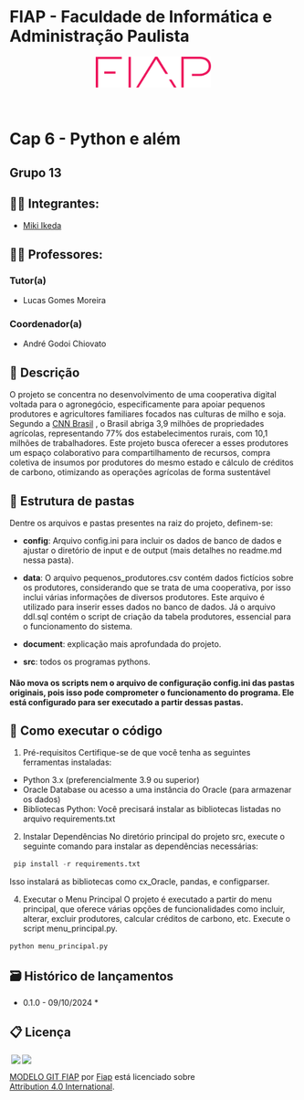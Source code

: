 # FIAP - Faculdade de Informática e Administração Paulista

<p align="center">
<a href= "https://www.fiap.com.br/"><img src="assets/logo-fiap.png" alt="FIAP - Faculdade de Informática e Admnistração Paulista" border="0" width=40% height=40%></a>
</p>

<br>

# Cap 6 - Python e além

## Grupo 13

## 👨‍🎓 Integrantes: 
- <a href="https://www.linkedin.com/in/miki-ikeda-880a141b2/">Miki Ikeda</a>

## 👩‍🏫 Professores:
### Tutor(a) 
- Lucas Gomes Moreira
### Coordenador(a)
- André Godoi Chiovato


## 📜 Descrição

O projeto se concentra no desenvolvimento de uma cooperativa digital voltada para o agronegócio, especificamente para apoiar pequenos produtores e agricultores familiares focados nas culturas de milho e soja. Segundo a <a href="https://www.cnnbrasil.com.br/economia/macroeconomia/agricultura-familiar-brasileira-ocupa-8a-posicao-entre-os-maiores-produtores-de-alimentos-do-mundo-mostra-anuario/">CNN Brasil</a> , o Brasil abriga 3,9 milhões de propriedades agrícolas, representando 77% dos estabelecimentos rurais, com 10,1 milhões de trabalhadores. Este projeto busca oferecer a esses produtores um espaço colaborativo para compartilhamento de recursos, compra coletiva de insumos por produtores do mesmo estado e cálculo de créditos de carbono, otimizando as operações agrícolas de forma sustentável


## 📁 Estrutura de pastas

Dentre os arquivos e pastas presentes na raiz do projeto, definem-se:

- <b>config</b>: Arquivo config.ini para incluir os dados de banco de dados e ajustar o diretório de input e de output (mais detalhes no readme.md nessa pasta).

- <b>data</b>: O arquivo pequenos_produtores.csv contém dados fictícios sobre os produtores, considerando que se trata de uma cooperativa, por isso inclui várias informações de diversos produtores. Este arquivo é utilizado para inserir esses dados no banco de dados. Já o arquivo ddl.sql contém o script de criação da tabela produtores, essencial para o funcionamento do sistema.

- <b>document</b>: explicação mais aprofundada do projeto.

- <b>src</b>: todos os programas pythons.

#### Não mova os scripts nem o arquivo de configuração config.ini das pastas originais, pois isso pode comprometer o funcionamento do programa. Ele está configurado para ser executado a partir dessas pastas.

## 🔧 Como executar o código

1. Pré-requisitos
Certifique-se de que você tenha as seguintes ferramentas instaladas:

- Python 3.x (preferencialmente 3.9 ou superior)
- Oracle Database ou acesso a uma instância do Oracle (para armazenar os dados)
- Bibliotecas Python: Você precisará instalar as bibliotecas listadas no arquivo requirements.txt

2. Instalar Dependências
No diretório principal do projeto src, execute o seguinte comando para instalar as dependências necessárias:

  ```python
   pip install -r requirements.txt
 ```
Isso instalará as bibliotecas como cx_Oracle, pandas, e configparser.

4. Executar o Menu Principal
O projeto é executado a partir do menu principal, que oferece várias opções de funcionalidades como incluir, alterar, excluir produtores, calcular créditos de carbono, etc.
Execute o script menu_principal.py.
 
  ```python
  python menu_principal.py
 ```

## 🗃 Histórico de lançamentos

* 0.1.0 - 09/10/2024
    *

## 📋 Licença

<img style="height:22px!important;margin-left:3px;vertical-align:text-bottom;" src="https://mirrors.creativecommons.org/presskit/icons/cc.svg?ref=chooser-v1"><img style="height:22px!important;margin-left:3px;vertical-align:text-bottom;" src="https://mirrors.creativecommons.org/presskit/icons/by.svg?ref=chooser-v1"><p xmlns:cc="http://creativecommons.org/ns#" xmlns:dct="http://purl.org/dc/terms/"><a property="dct:title" rel="cc:attributionURL" href="https://github.com/agodoi/template">MODELO GIT FIAP</a> por <a rel="cc:attributionURL dct:creator" property="cc:attributionName" href="https://fiap.com.br">Fiap</a> está licenciado sobre <a href="http://creativecommons.org/licenses/by/4.0/?ref=chooser-v1" target="_blank" rel="license noopener noreferrer" style="display:inline-block;">Attribution 4.0 International</a>.</p>


